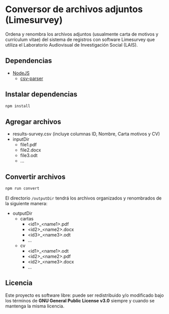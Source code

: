 # Conversor de archivos adjuntos (Limesurvey)

Ordena y renombra los archivos adjuntos (usualmente carta de motivos y currículum vitae) del sistema de registros con software Limesurvey que utiliza el Laboratorio Audiovisual de Investigación Social (LAIS).

## Dependencias

- [NodeJS](https://nodejs.org)
    - [csv-parser](https://github.com/mafintosh/csv-parser)

## Instalar dependencias

```sh
npm install
```

## Agregar archivos

- results-survey.csv (incluye columnas ID, Nombre, Carta motivos y CV)
- inputDir
  - file1.pdf
  - file2.docx
  - file3.odt
  - ...

## Convertir archivos

```sh
npm run convert
```

El directorio `/outputDir` tendrá los archivos organizados y renombrados de la siguiente manera:
- outputDir
  - cartas
     - \<id1>_\<name1>.pdf
     - \<id2>_\<name2>.docx
     - \<id3>_\<name3>.odt
     - ...
  - cv
     - \<id1>_\<name1>.odt
     - \<id2>_\<name2>.pdf
     - \<id2>_\<name3>.docx
     - ...

## Licencia

Este proyecto es software libre: puede ser redistribuido y/o modificado bajo los términos de **GNU General Public License v3.0** siempre y cuando se mantenga la misma licencia.

